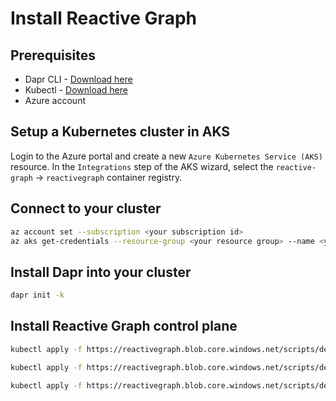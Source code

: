 # Install Reactive Graph

## Prerequisites

- Dapr CLI - [Download here](https://docs.dapr.io/getting-started/install-dapr-cli/)
- Kubectl - [Download here](https://kubernetes.io/docs/tasks/tools/)
- Azure account

## Setup a Kubernetes cluster in AKS

Login to the Azure portal and create a new `Azure Kubernetes Service (AKS)` resource.
In the `Integrations` step of the AKS wizard, select the `reactive-graph` -> `reactivegraph` container registry.

## Connect to your cluster

```bash
az account set --subscription <your subscription id>
az aks get-credentials --resource-group <your resource group> --name <your cluster name>
```

## Install Dapr into your cluster

```bash
dapr init -k
```

## Install Reactive Graph control plane

```bash
kubectl apply -f https://reactivegraph.blob.core.windows.net/scripts/deploy-default-infra.yaml
```

```bash
kubectl apply -f https://reactivegraph.blob.core.windows.net/scripts/deploy-operator.yaml
```

```bash
kubectl apply -f https://reactivegraph.blob.core.windows.net/scripts/default_querycontainer.yaml
```

